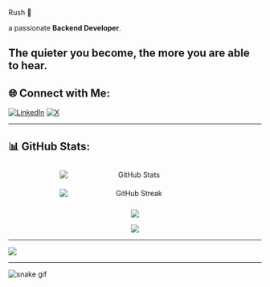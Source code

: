 Rush 👾

a passionate **Backend Developer**.

The quieter you become, the more you are able to hear.
---

## 🌐 Connect with Me:
[![LinkedIn](https://img.shields.io/badge/LinkedIn-%230077B5.svg?style=for-the-badge&logo=linkedin&logoColor=white)](https://linkedin.com/in/iyas-baroud) 
[![X](https://img.shields.io/badge/X-%23000000.svg?style=for-the-badge&logo=x&logoColor=white)](https://x.com/L2_Rush) 

---

## 📊 GitHub Stats:

<div align="center">
  <div style="display: flex; flex-direction: row; justify-content: center; flex-wrap: wrap;">
    <img src="https://github-readme-stats.vercel.app/api?username=0xRush&theme=aura&hide_border=false&include_all_commits=false&count_private=true" alt="GitHub Stats" style="max-width: 45%; min-width: 300px; margin: 10px;">
    <img src="https://github-readme-streak-stats.herokuapp.com/?user=0xRush&theme=aura&hide_border=false" alt="GitHub Streak" style="max-width: 45%; min-width: 300px; margin: 10px;">
  </div>
</div>

<div align="center">

![](https://github-contributor-stats.vercel.app/api?username=0xRush&limit=5&theme=aura&combine_all_yearly_contributions=true)

</div>

<div align="center">

![](https://github-readme-stats.vercel.app/api/top-langs/?username=0xRush&theme=aura&hide_border=false&include_all_commits=false&count_private=true&layout=compact)

</div>

---

[![](https://visitcount.itsvg.in/api?id=0xRush&icon=2&color=6)](https://visitcount.itsvg.in)

---

![snake gif](https://github.com/0xRush/0xRush/blob/output/github-contribution-grid-snake.svg)
